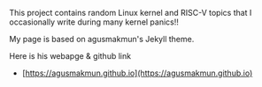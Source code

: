 
This project contains random Linux kernel and RISC-V topics that I occasionally write during many kernel panics!!




My page is based on agusmakmun's Jekyll theme.

Here is his webapge & github link
* [https://agusmakmun.github.io](https://agusmakmun.github.io)

